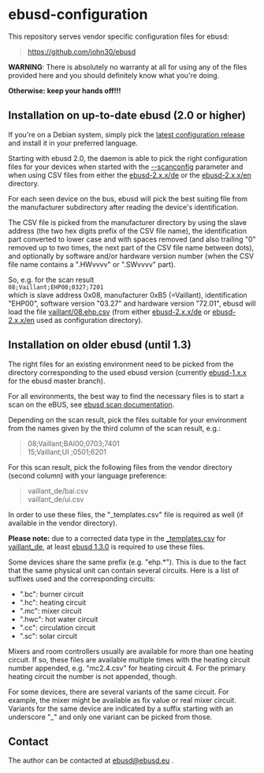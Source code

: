ebusd-configuration
===================

This repository serves vendor specific configuration files for ebusd:

> https://github.com/john30/ebusd


**WARNING**: There is absolutely no warranty at all for using any of the files
provided here and you should definitely know what you're doing.

**Otherwise: keep your hands off!!!**


Installation on up-to-date ebusd (2.0 or higher)
------------------------------------------------

If you're on a Debian system, simply pick the [latest configuration release](https://github.com/john30/ebusd-configuration/releases) and install it in your preferred language.

Starting with ebusd 2.0, the daemon is able to pick the right configuration files for your devices when started with the [--scanconfig](https://github.com/john30/ebusd/wiki/2.-Run#message-configuration-options) parameter and when using CSV files from either the [ebusd-2.x.x/de](https://github.com/john30/ebusd-configuration/tree/master/ebusd-2.x.x/de) or the [ebusd-2.x.x/en](https://github.com/john30/ebusd-configuration/tree/master/ebusd-2.x.x/en) directory.

For each seen device on the bus, ebusd will pick the best suiting file from the manufacturer subdirectory after reading the device's identification.

The CSV file is picked from the manufacturer directory by using the slave address (the two hex digits prefix of the CSV file name), the identification part converted to lower case and with spaces removed (and also trailing "0" removed up to two times, the next part of the CSV file name between dots), and optionally by software and/or hardware version number (when the CSV file name contains a ".HWvvvv" or ".SWvvvv" part).

So, e.g. for the scan result  
`08;Vaillant;EHP00;0327;7201`  
which is slave address 0x08, manufacturer 0xB5 (=Vaillant), identification "EHP00", software version "03.27" and hardware version "72.01", ebusd will load the file [vaillant/08.ehp.csv](https://github.com/john30/ebusd-configuration/blob/master/ebusd-2.x.x/de/vaillant/08.ehp.csv) (from either [ebusd-2.x.x/de](https://github.com/john30/ebusd-configuration/tree/master/ebusd-2.x.x/de) or [ebusd-2.x.x/en](https://github.com/john30/ebusd-configuration/tree/master/ebusd-2.x.x/en) used as configuration directory).


Installation on older ebusd (until 1.3)
------------------------------------------------

The right files for an existing environment need to be picked from the
directory corresponding to the used ebusd version (currently [ebusd-1.x.x](https://github.com/john30/ebusd-configuration/tree/master/ebusd-1.x.x) for
the ebusd master branch).

For all environments, the best way to find the necessary files is to start a
scan on the eBUS, see [ebusd scan documentation](https://github.com/john30/ebusd/wiki/3.-Commands#scan).

Depending on the scan result, pick the files suitable for your environment
from the names given by the third column of the scan result, e.g.:

> 08;Vaillant;BAI00;0703;7401  
> 15;Vaillant;UI   ;0501;6201  

For this scan result, pick the following files from the vendor directory
(second column) with your language preference:

> vaillant_de/bai.csv  
> vaillant_de/ui.csv  

In order to use these files, the "_templates.csv" file is required as well
(if available in the vendor directory). 

**Please note:** due to a corrected data type in the [_templates.csv](https://github.com/john30/ebusd-configuration/blob/master/ebusd-1.x.x/vaillant_de/_templates.csv) for [vaillant_de](https://github.com/john30/ebusd-configuration/tree/master/ebusd-1.x.x/vaillant_de), at least [ebusd 1.3.0](https://github.com/john30/ebusd/tree/v1.3.0) is required to use these files.

Some devices share the same prefix (e.g. "ehp.*"). This is due to the fact
that the same physical unit can contain several circuits. Here is a list of
suffixes used and the corresponding circuits:

* ".bc": burner circuit
* ".hc": heating circuit
* ".mc": mixer circuit
* ".hwc": hot water circuit
* ".cc": circulation circuit
* ".sc": solar circuit

Mixers and room controllers  usually are available for more than one heating
circuit. If so, these files are available multiple times with the heating
circuit number appended, e.g. "mc2.4.csv" for heating circuit 4. For the
primary heating circuit the number is not appended, though.

For some devices, there are several variants of the same circuit. For
example, the mixer might be available as fix value or real mixer circuit.
Variants for the same device are indicated by a suffix starting with an
underscore "_" and only one variant can be picked from those.


Contact
-------

The author can be contacted at ebusd@ebusd.eu .
